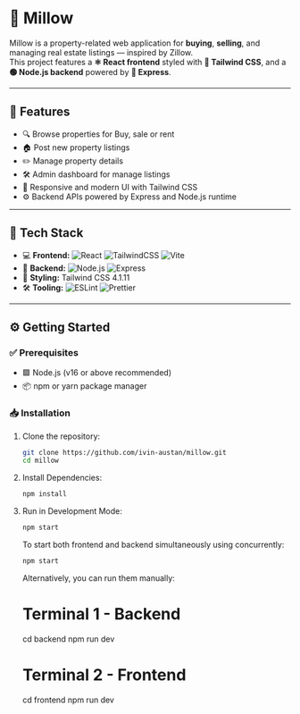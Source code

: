 # 🏡 Millow

Millow is a property-related web application for **buying**, **selling**, and managing real estate listings — inspired by Zillow.  
This project features a **⚛️ React frontend** styled with **🎨 Tailwind CSS**, and a **🟢 Node.js backend** powered by **🚂 Express**.

---

## 🚀 Features

- 🔍 Browse properties for Buy, sale or rent
- 🏠 Post new property listings
- ✏️ Manage property details
- 🛠️ Admin dashboard for manage listings
- 📱 Responsive and modern UI with Tailwind CSS
- ⚙️ Backend APIs powered by Express and Node.js runtime

---

## 🧰 Tech Stack

- 💻 **Frontend:** ![React](https://img.shields.io/badge/-React-61DAFB?style=flat&logo=react&logoColor=black) ![TailwindCSS](https://img.shields.io/badge/-TailwindCSS-06B6D4?style=flat&logo=tailwind-css&logoColor=white) ![Vite](https://img.shields.io/badge/-Vite-646CFF?style=flat&logo=vite&logoColor=white)
- 🔧 **Backend:** ![Node.js](https://img.shields.io/badge/-Node.js-339933?style=flat&logo=nodedotjs&logoColor=white) ![Express](https://img.shields.io/badge/-Express-000000?style=flat&logo=express&logoColor=white)
- 🎨 **Styling:** Tailwind CSS 4.1.11
- 🛠 **Tooling:** ![ESLint](https://img.shields.io/badge/-ESLint-4B32C3?style=flat&logo=eslint&logoColor=white) ![Prettier](https://img.shields.io/badge/-Prettier-F7B93E?style=flat&logo=prettier&logoColor=black)

---

## ⚙️ Getting Started

### ✅ Prerequisites

- 🟩 Node.js (v16 or above recommended)
- 📦 npm or yarn package manager

### 📥 Installation

1. Clone the repository:

   ```bash
   git clone https://github.com/ivin-austan/millow.git
   cd millow
   ```
   
2. Install Dependencies:

   ```bash
   npm install
   ```
3. Run in Development Mode:

   ```bash
   npm start
   ```
   To start both frontend and backend simultaneously using concurrently:
   ```bash
   npm start
   ```

   Alternatively, you can run them manually:

   # Terminal 1 - Backend
   cd backend
   npm run dev

   # Terminal 2 - Frontend
   cd frontend
   npm run dev
